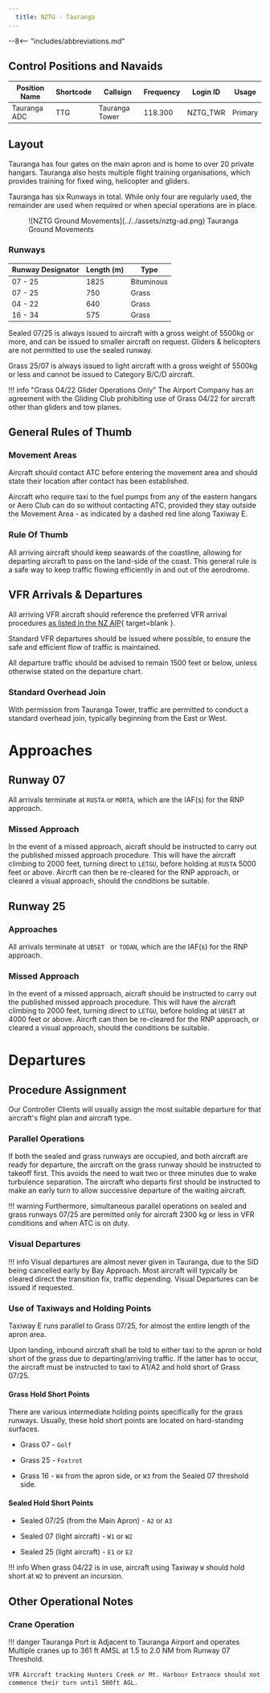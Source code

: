 ```yaml
---
  title: NZTG - Tauranga
---
```


--8<-- "includes/abbreviations.md"

## Control Positions and Navaids

| Position Name  | Shortcode  | Callsign        | Frequency   | Login ID       | Usage      |
| -------------- | ---------- | --------------- | ----------- | ---------------| ---------- |
| Tauranga ADC   | TTG        | Tauranga Tower  | 118.300     | NZTG_TWR       | Primary    |

 

## Layout

Tauranga has four gates on the main apron and is home to over 20 private hangars. Tauranga also hosts multiple flight training organisations, which provides training for fixed wing, helicopter and gliders.

Tauranga has six Runways in total. While only four are regularly used, the remainder are used when required or when special operations are in place.

<figure markdown>
![NZTG Ground Movements](../../assets/nztg-ad.png)
<figurecaption>Tauranga Ground Movements</figurecaption>
</figure markdown>

### Runways

| Runway Designator | Length (m) | Type       |
| ----------------- | ---------- | ---------- |
| 07 - 25           | 1825       | Bituminous |
| 07 - 25           | 750        | Grass      |
| 04 - 22           | 640        | Grass      |
| 16 - 34           | 575        | Grass      |


Sealed 07/25 is always issued to aircraft with a gross weight of 5500kg or more, and can be issued to smaller aircraft on request. Gliders & helicopters are not permitted to use the sealed runway.

Grass 25/07 is always issued to light aircraft with a gross weight of 5500kg or less and cannot be issued to Category B/C/D aircraft.

!!! info "Grass 04/22 Glider Operations Only"
        The Airport Company has an agreement with the Gliding Club prohibiting use of Grass 04/22 for aircraft other than gliders and tow planes.

## General Rules of Thumb

### Movement Areas

Aircraft should contact ATC before entering the movement area and should state their location after contact has been established.

Aircraft who require taxi to the fuel pumps from any of the eastern hangars or Aero Club can do so without contacting ATC, provided they stay outside the Movement Area - as indicated by a dashed red line along Taxiway E.


### Rule Of Thumb

All arriving aircraft should keep seawards of the coastline, allowing for departing aircraft to pass on the land-side of the coast. This general rule is a safe way to keep traffic flowing efficiently in and out of the aerodrome.


## VFR Arrivals & Departures

All arriving VFR aircraft should reference the preferred VFR arrival procedures [as listed in the NZ AIP](https://www.aip.net.nz/assets/AIP/Aerodrome-Charts/Tauranga-NZTG/NZTG_35.1_35.2.pdf){ target=blank }.

Standard VFR departures should be issued where possible, to ensure the safe and efficient flow of traffic is maintained.

All departure traffic should be advised to remain 1500 feet or below, unless otherwise stated on the departure chart.

### Standard Overhead Join

With permission from Tauranga Tower, traffic are permitted to conduct a standard overhead join, typically beginning from the East or West.



# Approaches

## Runway 07

All arrivals terminate at `RUSTA` or `MORTA`, which are the IAF(s) for the RNP approach.

### Missed Approach

In the event of a missed approach, aicraft should be instructed to carry out the published missed approach procedure. This will have the aircraft climbing to 2000 feet, turning direct to `LETGU`, before holding at `RUSTA` 5000 feet or above. Aircrft can then be re-cleared for the RNP approach, or cleared a visual approach, should the conditions be suitable.

## Runway 25

### Approaches

All arrivals terminate at `UBSET ` or `TODAN`, which are the IAF(s) for the RNP approach.

### Missed Approach

In the event of a missed approach, aicraft should be instructed to carry out the published missed approach procedure. This will have the aircraft climbing to 2000 feet, turning direct to `LETGU`, before holding at `UBSET` at 4000 feet or above. Aircrft can then be re-cleared for the RNP approach, or cleared a visual approach, should the conditions be suitable.

# Departures

## Procedure Assignment

Our Controller Clients will usually assign the most suitable departure for that aircraft's flight plan and aircraft type.

### Parallel Operations

If both the sealed and grass runways are occupied, and both aircraft are ready for departure, the aircraft on the grass runway should be instructed to takeoff first. This avoids the need to wait two or three minutes due to wake turbulence separation. The aircraft who departs first should be instructed to make an early turn to allow successive departure of the waiting aircraft.

!!! warning 
        Furthermore, simultaneous parallel operations on sealed and grass runways 07/25 are permitted only for aircraft 2300 kg or less in VFR conditions and when ATC is on duty.

### Visual Departures

!!! info
    Visual departures are almost never given in Tauranga, due to the SID being cancelled early by Bay Approach. Most aircraft will typically be cleared direct the transition fix, traffic depending. Visual Departures can be issued if requested.

### Use of Taxiways and Holding Points

Taxiway E runs parallel to Grass 07/25, for almost the entire length of the apron area.

Upon landing, inbound aircraft shall be told to either taxi to the apron or hold short of the grass due to departing/arriving traffic. If the latter has to occur, the aircraft must be instructed to taxi to A1/A2 and hold short of Grass 07/25.

#### Grass Hold Short Points

There are various intermediate holding points specifically for the grass runways. Usually, these hold short points are located on hard-standing surfaces.

- Grass 07 - `Golf`

- Grass 25 - `Foxtrot`

- Grass 16 - `W4` from the apron side, or `W3` from the Sealed 07 threshold side.
        
#### Sealed Hold Short Points

- Sealed 07/25 (from the Main Apron) - `A2` or `A3`

- Sealed 07 (light aircraft) - `W1` or `W2`

- Sealed 25 (light aircraft) - `E1` or `E2`

!!! info 
    When grass 04/22 is in use, aircraft using Taxiway `W` should hold short at `W2` to prevent an incursion.

## Other Operational Notes

### Crane Operation

!!! danger
    Tauranga Port is Adjacent to Tauranga Airport and operates Multiple cranes up to 361 ft AMSL at 1.5 to 2.0 NM from Runway 07 Threshold.
                
    VFR Aircraft tracking Hunters Creek or Mt. Harbour Entrance should not commence their turn until 500ft AGL.